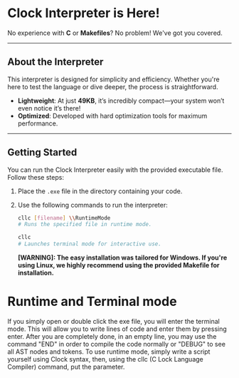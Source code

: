 # Clock Interpreter is Here!

No experience with **C** or **Makefiles**? No problem! We've got you covered.

---

## About the Interpreter
This interpreter is designed for simplicity and efficiency. Whether you're here to test the language or dive deeper, the process is straightforward.

- **Lightweight**: At just **49KB**, it’s incredibly compact—your system won’t even notice it’s there!
- **Optimized**: Developed with hard optimization tools for maximum performance.

---

## Getting Started
You can run the Clock Interpreter easily with the provided executable file. Follow these steps:

1. Place the `.exe` file in the directory containing your code.
2. Use the following commands to run the interpreter:

   ```bash
   cllc [filename] \\RuntimeMode
   # Runs the specified file in runtime mode.

   cllc
   # Launches terminal mode for interactive use.
   ```
   **[WARNING]: The easy installation was tailored for Windows. If you're using Linux, we highly recommend using the provided Makefile for installation.**

# Runtime and Terminal mode
If you simply open or double click the exe file, you will enter the terminal mode. This will allow you to write lines of code and enter them by pressing enter.
After you are completely done, in an empty line, you may use the command "END" in order to compile the code normally or "DEBUG" to see all AST nodes and tokens.
To use runtime mode, simply write a script yourself using Clock syntax, then, using the cllc (C Lock Language Compiler) command, put the parameter.
